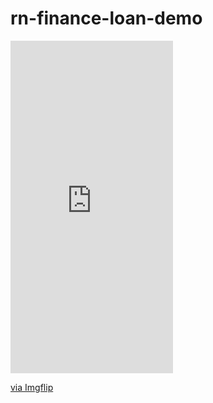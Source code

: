 # rn-finance-loan-demo

<div style="width:260px;max-width:100%;"><div style="height:0;padding-bottom:204.62%;position:relative;"><iframe width="260" height="532" style="position:absolute;top:0;left:0;width:100%;height:100%;" frameBorder="0" src="https://imgflip.com/embed/4ihnns"></iframe></div><p><a href="https://imgflip.com/gif/4ihnns">via Imgflip</a></p></div>
